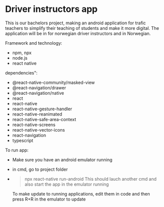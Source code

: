 # Driver instructors app
This is our bachelors project, making an android application for trafic teachers to simplify their teaching of students and make it more digital.
The application will be in for norwegian driver instructors and in Norwegian. 

Framework and technology: 
- npm, npx
- node.js
- react native

dependencies":
- @react-native-community/masked-view
- @react-navigation/drawer
- @react-navigation/native
- react
- react-native
- react-native-gesture-handler
- react-native-reanimated
- react-native-safe-area-context
- react-native-screens
- react-native-vector-icons
- react-navigation
- typescript

To run app: 
  - Make sure you have an android emulator running 
  - in cmd, go to project folder
  - >npx react-native run-android
    This should lauch another cmd and also start the app in the emulator running
    
    To make update to running applications, edit them in code and then press R+R in the emulator to update
